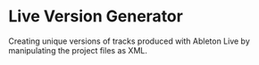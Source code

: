 # Live Version Generator
Creating unique versions of tracks produced with Ableton Live by manipulating the project files as XML.
